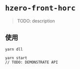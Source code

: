 `hzero-front-horc`
===
> TODO: description
## 使用
```
yarn dll

yarn start
// TODO: DEMONSTRATE API
```